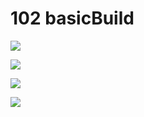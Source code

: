 # 102 basicBuild

[ ![](./gymnastBot/logo.png) ](./gymnastBot/readme.md)

[ ![](./helicopter/logo.png) ](./helicopter/readme.md)

[ ![](./windTorbine/image.png) ](./windTorbine/readme.md)

[ ![](./yawer/logo.png) ](./yawer/readme.md)

